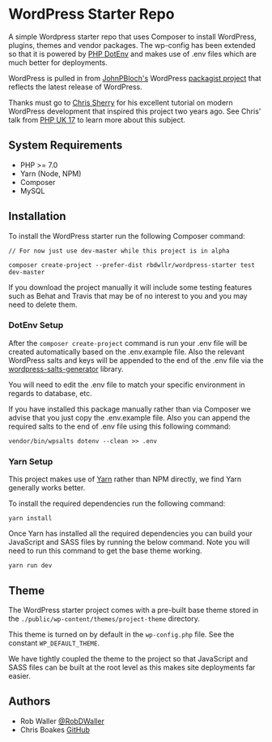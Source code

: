 # WordPress Starter Repo

A simple Wordpress starter repo that uses Composer to install WordPress, plugins, themes and vendor packages. The wp-config has been extended so that it is powered by [PHP DotEnv](https://packagist.org/packages/vlucas/phpdotenv) and makes use of .env files which are much better for deployments.

WordPress is pulled in from [JohnPBloch's](https://twitter.com/johnpbloch) WordPress [packagist project](https://packagist.org/packages/johnpbloch/wordpress) that reflects the latest release of WordPress.

Thanks must go to [Chris Sherry](https://twitter.com/tweetingsherry) for his excellent tutorial on modern WordPress development that inspired this project two years ago. See Chris' talk from [PHP UK 17](https://www.youtube.com/watch?v=v57UWTXla3M) to learn more about this subject.

## System Requirements

- PHP >= 7.0
- Yarn (Node, NPM)
- Composer
- MySQL

## Installation

To install the WordPress starter run the following Composer command:

```
// For now just use dev-master while this project is in alpha

composer create-project --prefer-dist rbdwllr/wordpress-starter test dev-master
```

If you download the project manually it will include some testing features such as Behat and Travis that may be of no interest to you and you may need to delete them.

### DotEnv Setup

After the `composer create-project` command is run your .env file will be created automatically based on the .env.example file. Also the relevant WordPress salts and keys will be appended to the end of the .env file via the [wordpress-salts-generator](https://packagist.org/packages/rbdwllr/wordpress-salts-generator) library.

You will need to edit the .env file to match your specific environment in regards to database, etc.

If you have installed this package manually rather than via Composer we advise that you just copy the .env.example file. Also you can append the required salts to the end of .env file using this following command:

```
vendor/bin/wpsalts dotenv --clean >> .env
```

### Yarn Setup

This project makes use of [Yarn](https://yarnpkg.com/en/) rather than NPM directly, we find Yarn generally works better.

To install the required dependencies run the following command:

```
yarn install
```

Once Yarn has installed all the required dependencies you can build your JavaScript and SASS files by running the below command. Note you will need to run this command to get the base theme working.

```
yarn run dev
```

## Theme

The WordPress starter project comes with a pre-built base theme stored in the `./public/wp-content/themes/project-theme` directory.

This theme is turned on by default in the `wp-config.php` file. See the constant `WP_DEFAULT_THEME`.

We have tightly coupled the theme to the project so that JavaScript and SASS files can be built at the root level as this makes site deployments far easier.

## Authors

- Rob Waller [@RobDWaller](https://twitter.com/RobDWaller)
- Chris Boakes [GitHub](https://github.com/chrisboakes)
